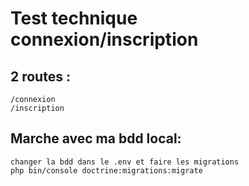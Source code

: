 # Test technique connexion/inscription

## 2 routes :
    /connexion
    /inscription

## Marche avec ma bdd local: 
    changer la bdd dans le .env et faire les migrations
    php bin/console doctrine:migrations:migrate